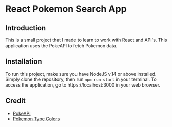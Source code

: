 # React Pokemon Search App

## Introduction
This is a small project that I made to learn to work with React and API's. This application uses the PokeAPI to fetch Pokemon data. 

## Installation 
To run this project, make sure you have NodeJS v.14 or above installed.
Simply clone the repository, then run `npm run start` in your terminal.
To access the application, go to https://localhost:3000 in your web browser.

## Credit
- [PokeAPI](https://pokeapi.co/)
- [Pokemon Type Colors](https://www.epidemicjohto.com/t882-type-colors-hex-colors)
